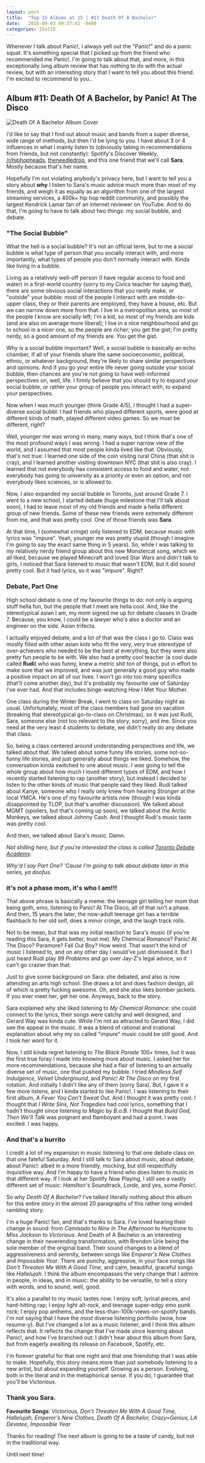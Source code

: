 ```yaml
---
layout: post
title:  "Top 15 Albums at 15 | #11 Death Of A Bachelor"
date:   2016-09-03 09:37:42 -0400
categories: 15at15
---
```


Whenever I talk about Panic!, I always yell out the "Panic!" and do a panic squat. It's something special that I picked up from the friend who recommended me Panic!. I'm going to talk about that, and more, in this exceptionally long album review that has nothing to do with the actual review, but with an interesting story that I want to tell you about this friend. I'm excited to recommend to you..


## Album #11: Death Of A Bachelor, by Panic! At The Disco

![Death Of A Bachelor Album Cover]({{site.baseurl}}/img/albums/death-of-a-bachelor.jpg)

I'd like to say that I find out about music and bands from a super diverse, wide range of methods, but then I'd be lying to you. I have about 3 or 4 influences in what I mainly listen to (obviously taking in recommendations from friends, but not constantly): Spotify's Discover Weekly, [/r/hiphopheads](https://reddit.com/r/hiphopheads), [theneedledrop](https://www.youtube.com/c/theneedledrop), and this one friend that we'll call **Sara**. Mostly because that's her name.

Hopefully I'm not violating anybody's privacy here, but I want to tell you a story about **why** I listen to Sara's music advice much more than most of my friends, and weigh it as equally as an algorithm from one of the largest streaming services, a 400k+ hip hop reddit community, and possibly the largest Kendrick Lamar fan of an internet reviewer on YouTube. And to do that, I'm going to have to talk about two things: my social bubble, and debate.

### "The Social Bubble"

What the hell is a social bubble? It's not an official term, but to me a social bubble is what type of person that you socially interact with, and more importantly, what types of people you don't normally interact with. Kinda like living in a bubble.

Living as a relatively well-off person (I have regular access to food and water) in a first-world country (sorry to my Civics teacher for saying that), there are some obvious social interactions that you rarely make, or "outside" your bubble: most of the people I interact with are middle-to-upper class, they or their parents are employed, they have a house, etc. But we can narrow down more from that: I live in a metropolitan area, so most of the people I know are socially left; I'm a kid, so most of my friends are kids (and are also on average more liberal); I live in a nice neighbourhood and go to school in a nicer one, so the people are richer; you get the gist; I'm pretty nerdy, so a good amount of my friends are. You get the gist.

Why is a social bubble important? Well, a social bubble is basically an echo chamber, If all of your friends share the same socioeconomic, political, ethnic, or whatever background, they're likely to share similar perspectives and opinions. And if you go your entire life never going outside your social bubble, then chances are you're not going to have well-informed perspectives on, well, life. I firmly believe that you should try to expand your social bubble, or rather your group of people you interact with, to expand your perspectives.

Now when I was much younger (think Grade 4/5), I thought I had a super-diverse social bubbl: I had friends who played different sports, were good at different kinds of math, played different video games. So we must be different, right?

Well, younger me was wrong in many, many ways, but I think that's one of the most profound ways I was wrong. I had a super narrow view of the world, and I assumed that most people kinda lived like that. Obviously, that's not true: I learned one side of the coin visitng rural China (that shit is cray), and I learned another visiting downtown NYC (that shit is also cray). I learned that not everybody has consistent access to food and water, not everybody has going to university as a priority or even an option, and not everybody likes sciences, or is allowed to.

Now, I also expanded my social bubble in Toronto, just around Grade 7. I went to a new school, I started debate (huge milestone that I'll talk about soon), I had to leave most of my old friends and made a hella different group of new friends. Some of these new friends were extremely different from me, and that was pretty cool. One of those friends was **Sara**.

At that time, I (somewhat cringe) only listened to EDM, because music with lyrics was "impure". Yeah, younger me was pretty stupid (though I imagine I'm going to say the exact same thing in 5 years). So, while I was talking to my relatively nerdy friend group about this new Monstercat song, which we all liked, because we played Minecraft and loved Star Wars and didn't talk to girls, I noticed that Sara listened to music that wasn't EDM, but it did sound pretty cool. But it had lyrics, so it was "impure". Right?

### Debate, Part One

High school debate is one of my favourite things to do: not only is arguing stuff hella fun, but the people that I meet are hella cool. And, like the stereotypical asian I am, my mom signed me up for debate classes in Grade 7. Because, you know, I could be a lawyer who's also a doctor and an engineer on the side. Asian trifecta.

I actually enjoyed debate, and a lot of that was the class I go to. Class was mostly filled with other asian kids who fit the very, very true stereotype of over-achievers who needed to be the best at everything, but they were also pretty fun people to be with. We also had a pretty cool teacher (a cool dude called **Rudi**) who was funny, knew a metric shit ton of things, put in effort to make sure that we improved, and was just generally a good guy who made a positive impact on all of our lives. I won't go into too many specifics (that'll come another day), but it's probably my favourite use of Saturday I've ever had. And that includes binge-watching How I Met Your Mother.

One class during the Winter Break, I went to class on Saturday night as usual. Unfortunately, most of the class members had gone on vacation (breaking that stereotypical go-to-class on Christmas), so it was just Rudi, Sara, someone else (not too relevant to the story, sorry), and me. Since you need at the very least 4 students to debate, we didn't really do any debate that class.

So, being a class centered around understanding perspectives and life, we talked about that. We talked about some funny life stories, some not-so-funny life stories, and just generally about things we liked. Somehow, the conversation kinda switched to one about music. I *was* going to tell the whole group about how much I loved different types of EDM, and how I recently started listening to rap (another story), but instead I decided to listen to the other kinds of music that people said they liked. Rudi talked about Kanye, someone who I really only knew from hearing *Stronger* at the local YMCA. He's one of my favourite artists now (though I was kinda disappointed by TLOP, but that's another discussion). We talked about MGMT (spoilers, but that's coming up soon), we talked about the Arctic Monkeys, we talked about Johnny Cash. And I thought Rudi's music taste was pretty cool.

And then, we talked about Sara's music. Damn.

*Not shilling here, but if you're interested the class is called [Toronto Debate Academy](http://www.torontodebateacademy.com/).*

*Why'd I say Part One? 'Cause I'm going to talk about debate later in this series, ya doofus.*

### it's not a phase mom, it's who I am!!!

That above phrase is basically a meme: the teenage girl telling her mom that being goth, emo, listening to Panic! At The Disco, all of that isn't a phase. And then, 15 years the later, the now-adult teenage girl has a terrible flashback to her old self, does a minor cringe, and the laugh track rolls.

Not to be mean, but that was my initial reaction to Sara's music (if you're reading this Sara, it gets better, trust me). My Chemical Romance? Panic! At The Disco? Paramore? Fall Out Boy? How weird. That wasn't the kind of music I listened to, and on any other day I would've just dismissed it. But I just heard Rudi play *99 Problems* and go over Jay-Z's legal advice, so it can't go crazier than that.

Just to give some background on Sara: she debated, and also is now attending an arts high school. She draws a lot and does fashion design, all of which is pretty fucking awesome. Oh, and she also likes bomber jackets. If you ever meet her, get her one. Anyways, back to the story.

Sara explained why she liked listening to *My Chemical Romance*: she could connect to the lyrics, their songs were catchy and well designed, and Gerard Way was kinda cute. While I'm not as attracted to Gerard Way, I did see the appeal in the music. It was a blend of rational and irrational explanation about why my so called "impure" music could be still good. And I took her word for it.

Now, I still kinda regret listening to *The Black Parade* 100+ times, but it was the first true foray I made into knowing more about music. I asked her for more recommendations, because she had a flair of listening to an actually diverse set of music, one that pushed my bubble. I tried *Mindless Self Indulgence*, *Velvet Underground*, and *Panic! At The Disco* on my first rotation. And initially I didn't like any of them (sorry Sara). But, I gave it a few more listens, and I kinda started to like Panic!. I was listening to their first album, *A Fever You Can't Sweat Out*. And I thought it was pretty cool. I thought that *I Write Sins, Not Tragedies* had cool lyrics, something that I hadn't thought since listening to *Magic* by *B.o.B*. I thought that *Build God, Then We'll Talk* was poignant and flamboyant and had a point. I was excited. I was happy.

### And that's a burrito

I credit a lot of my expansion in music listening to that one debate class on that one fateful Saturday. And I still talk to Sara about music, about debate, about Panic!: albeit in a more friendly, mocking, but still respectfully inquisitive way. And I'm happy to have a friend who does listen to music in that different way. If I look at her Spotify Now Playing, I still see a vastly different set of music: *Hamilton*'s Soundtrack, *Lorde*, and yes, some *Panic!*.

So why *Death Of A Bachelor*? I've talked literally nothing about this album for this entire story in the almost 20 paragraphs of this rather long winded rambling story.

I'm a huge Panic! fan, and that's thanks to Sara. I've loved hearing their change in sound: from *Camisado* to *Nine In The Afternoon* to *Hurricane* to *Miss Jackson* to *Victorious*. And Death of A Bachelor is an interesting change in their neverending transformation, with Brendon Urie being the sole member of the original band. Their sound changes to a blend of aggressiveness and serenity, between songs like *Emperor's New Clothes* and *Impossible Year*. There are punchy, aggressive, in your face songs like *Don't Threaten Me With A Good Time*, and calm, beautiful, graceful songs like *Hallelujah*. I think the album encompasses the very change that I admire in people, in ideas, and in music: the ability to be versatile, to tell a story with words, and to sound, well, good.

It's also a parallel to my music tastes now. I enjoy soft, lyrical pieces, and hard-hitting rap; I enjoy light alt-rock, and teenage super-edgy emo punk rock; I enjoy pop anthems, and the less-than-100k-views-on-spotify bands. I'm not saying that I have the *most* diverse listening portfolio (wow, how resume-y). But I've changed a lot as a music listener, and I think this album reflects that. It reflects the change that I've made since learning about Panic!, and how I've branched out: I didn't hear about this album from Sara, but from eagerly awaiting its release on Facebook, Spotify, etc.

I'm forever grateful for that one night and that one friendship that I was able to make. Hopefully, this story means more than just somebody listening to a new artist, but about expanding yourself. Growing as a person. Evolving, both in the literal and in the metaphorical sense. If you do, I guarantee that you'll be *Victorious*.

### Thank you Sara.

**Favourite Songs**: *Victorious, Don't Threaten Me With A Good Time, Hallelujah, Emperor's New Clothes, Death Of A Bachelor, Crazy=Genius, LA Devotee, Impossible Year*

Thanks for reading! The next album is going to be a taste of candy, but not in the traditional way.

Until next time!

